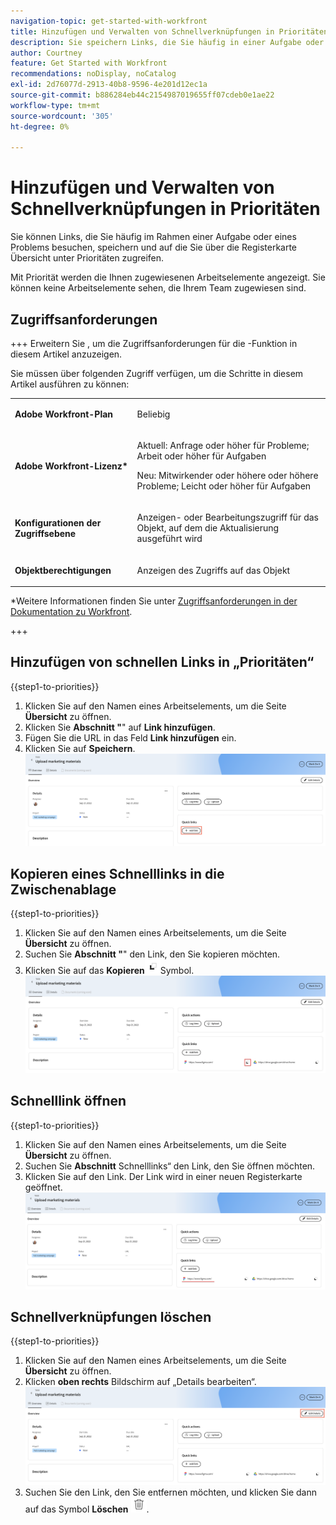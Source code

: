 ```yaml
---
navigation-topic: get-started-with-workfront
title: Hinzufügen und Verwalten von Schnellverknüpfungen in Prioritäten
description: Sie speichern Links, die Sie häufig in einer Aufgabe oder einem Problem in „Prioritäten“ besuchen.
author: Courtney
feature: Get Started with Workfront
recommendations: noDisplay, noCatalog
exl-id: 2d76077d-2913-40b8-9596-4e201d12ec1a
source-git-commit: b886284eb44c2154987019655ff07cdeb0e1ae22
workflow-type: tm+mt
source-wordcount: '305'
ht-degree: 0%

---
```


# Hinzufügen und Verwalten von Schnellverknüpfungen in Prioritäten

Sie können Links, die Sie häufig im Rahmen einer Aufgabe oder eines Problems besuchen, speichern und auf die Sie über die Registerkarte Übersicht unter Prioritäten zugreifen.

Mit Priorität werden die Ihnen zugewiesenen Arbeitselemente angezeigt. Sie können keine Arbeitselemente sehen, die Ihrem Team zugewiesen sind.

## Zugriffsanforderungen

+++ Erweitern Sie , um die Zugriffsanforderungen für die -Funktion in diesem Artikel anzuzeigen.

Sie müssen über folgenden Zugriff verfügen, um die Schritte in diesem Artikel ausführen zu können:

<table style="table-layout:auto"> 
 <col> 
 </col> 
 <col> 
 </col> 
 <tbody> 
  <tr> 
   <td role="rowheader"><strong>Adobe Workfront-Plan</strong></td> 
   <td> <p>Beliebig</p> </td> 
  </tr> 
  <tr> 
   <td role="rowheader"><strong>Adobe Workfront-Lizenz*</strong></td> 
   <td> 
   <p>Aktuell: Anfrage oder höher für Probleme; Arbeit oder höher für Aufgaben</p>
   <p>Neu: Mitwirkender oder höhere oder höhere Probleme; Leicht oder höher für Aufgaben</p> 
   </td> 
  </tr> 
  <tr> 
   <td role="rowheader"><strong>Konfigurationen der Zugriffsebene</strong></td> 
   <td> <p>Anzeigen- oder Bearbeitungszugriff für das Objekt, auf dem die Aktualisierung ausgeführt wird</p></td> 
  </tr> 
  <tr> 
   <td role="rowheader"><strong>Objektberechtigungen</strong></td> 
   <td> <p>Anzeigen des Zugriffs auf das Objekt</p></td> 
  </tr> 
 </tbody> 
</table>

*Weitere Informationen finden Sie unter [Zugriffsanforderungen in der Dokumentation zu Workfront](/help/quicksilver/administration-and-setup/add-users/access-levels-and-object-permissions/access-level-requirements-in-documentation.md).

+++

## Hinzufügen von schnellen Links in „Prioritäten“

{{step1-to-priorities}}

1. Klicken Sie auf den Namen eines Arbeitselements, um die Seite **Übersicht** zu öffnen.
1. Klicken Sie **Abschnitt &quot;**&quot; auf **Link hinzufügen**.
1. Fügen Sie die URL in das Feld **Link hinzufügen** ein.
1. Klicken Sie auf **Speichern**.
   ![Link hinzufügen](assets/add-link.png)

## Kopieren eines Schnelllinks in die Zwischenablage

{{step1-to-priorities}}

1. Klicken Sie auf den Namen eines Arbeitselements, um die Seite **Übersicht** zu öffnen.
1. Suchen Sie **Abschnitt &quot;**&quot; den Link, den Sie kopieren möchten.
1. Klicken Sie auf das **Kopieren**![ Kopieren](assets/copy-icon.png)Symbol.
   ![Link kopieren](assets/copy-link.png)

## Schnelllink öffnen

{{step1-to-priorities}}

1. Klicken Sie auf den Namen eines Arbeitselements, um die Seite **Übersicht** zu öffnen.
1. Suchen Sie **Abschnitt** Schnelllinks“ den Link, den Sie öffnen möchten.
1. Klicken Sie auf den Link. Der Link wird in einer neuen Registerkarte geöffnet.
   ![Link öffnen](assets/open-link.png)

## Schnellverknüpfungen löschen

{{step1-to-priorities}}

1. Klicken Sie auf den Namen eines Arbeitselements, um die Seite **Übersicht** zu öffnen.
1. Klicken **oben rechts** Bildschirm auf „Details bearbeiten“.
   ![Details bearbeiten](assets/edit-details.png)
1. Suchen Sie den Link, den Sie entfernen möchten, und klicken Sie dann auf das Symbol **Löschen** ![Löschen](assets/delete-icon.png).
